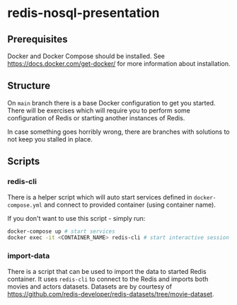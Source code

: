 # redis-nosql-presentation

## Prerequisites

Docker and Docker Compose should be installed.
See <https://docs.docker.com/get-docker/> for more information about installation.

## Structure

On `main` branch there is a base Docker configuration to get you started.
There will be exercises which will require you to perform some configuration of Redis or starting another instances of Redis.

In case something goes horribly wrong, there are branches with solutions to not keep you stalled in place.

## Scripts

### redis-cli

There is a helper script which will auto start services defined in `docker-compose.yml` and connect to provided container (using container name).

If you don't want to use this script - simply run:

```bash
docker-compose up # start services
docker exec -it <CONTAINER_NAME> redis-cli # start interactive session and run `redis-cli` in container
```

### import-data

There is a script that can be used to import the data to started Redis container. It uses `redis-cli` to connect to the Redis and imports both movies and actors datasets. Datasets are by courtesy of <https://github.com/redis-developer/redis-datasets/tree/movie-dataset>.
 
